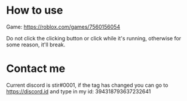 # How to use

Game: https://roblox.com/games/7560156054

Do not click the clicking button or click while it's running, otherwise for some reason, it'll break.

# Contact me

Current discord is stir#0001, if the tag has changed you can go to https://discord.id and type in my id: 394318793637232641
